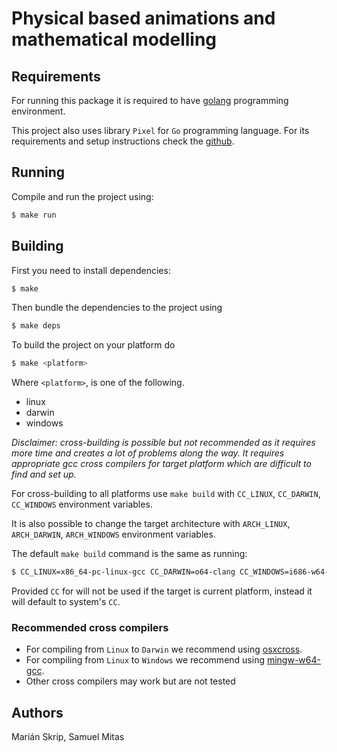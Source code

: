 # Physical based animations and mathematical modelling

## Requirements

For running this package it is required to have [golang](https://golang.org) programming
environment.

This project also uses library `Pixel` for `Go` programming language. For its requirements and
setup instructions check the [github](https://github.com/faiface/pixel).

## Running

Compile and run the project using:

```sh
$ make run
```

## Building

First you need to install dependencies:

```sh
$ make
```

Then bundle the dependencies to the project using

```sh
$ make deps
```

To build the project on your platform do

```sh
$ make <platform>
```

Where `<platform>`, is one of the following.

- linux
- darwin
- windows

_Disclaimer: cross-building is possible but not recommended as it requires more time and creates a lot of problems along the way. It requires appropriate gcc cross compilers for target platform which are difficult to find and set up._

For cross-building to all platforms use `make build` with `CC_LINUX`, `CC_DARWIN`, `CC_WINDOWS` environment variables.

It is also possible to change the target architecture with `ARCH_LINUX`, `ARCH_DARWIN`, `ARCH_WINDOWS` environment variables.

The default `make build` command is the same as running:

```sh
$ CC_LINUX=x86_64-pc-linux-gcc CC_DARWIN=o64-clang CC_WINDOWS=i686-w64-mingw32-gcc ARCH_LINUX=amd64 ARCH_DARWIN=amd64 ARCH_WINDOWS=386 make build
```

Provided `CC` for will not be used if the target is current platform, instead it will default to system's `CC`.

### Recommended cross compilers

- For compiling from `Linux` to `Darwin` we recommend using [osxcross](https://github.com/tpoechtrager/osxcross).
- For compiling from `Linux` to `Windows` we recommend using [mingw-w64-gcc](https://github.com/cbeck88/mingw-w64-gcc-linux).
- Other cross compilers may work but are not tested

## Authors

Marián Skrip, Samuel Mitas
